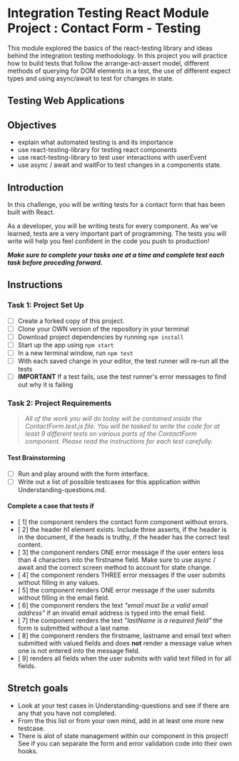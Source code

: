 # Integration Testing React Module Project : Contact Form - Testing

This module explored the basics of the react-testing library and ideas behind the integration testing methodology. In this project you will practice how to build tests that follow the arrange-act-assert model, different methods of querying for DOM elements in a test, the use of different expect types and using async/await to test for changes in state.

## Testing Web Applications

## Objectives

- explain what automated testing is and its importance
- use react-testing-library for testing react components
- use react-testing-library to test user interactions with userEvent
- use async / await and waitFor to test changes in a components state.

## Introduction

In this challenge, you will be writing tests for a contact form that has been built with React.

As a developer, you will be writing tests for every component. As we've learned, tests are a very important part of programming. The tests you will write will help you feel confident in the code you push to production!

***Make sure to complete your tasks one at a time and complete test each task before proceding forward.***

## Instructions

### Task 1: Project Set Up

- [ ] Create a forked copy of this project.
- [ ] Clone your OWN version of the repository in your terminal
- [ ] Download project dependencies by running `npm install`
- [ ] Start up the app using `npm start`
- [ ] In a new terminal window, run `npm test`
- [ ] With each saved change in your editor, the test runner will re-run all the tests
- [ ] **IMPORTANT** If a test fails, use the test runner's error messages to find out why it is failing

### Task 2: Project Requirements

> *All of the work you will do today will be contained inside the ContactForm.test.js file. You will be tasked to write the code for at least 9 different tests on various parts of the ContactForm component. Please read the instructions for each test carefully.*

#### Test Brainstorming

* [ ] Run and play around with the form interface.
* [ ] Write out a list of possible testcases for this application within Understanding-questions.md.

#### Complete a case that tests if

* [ 1] the component renders the contact form component without errors.
* [ 2] the header h1 element exists. Include three asserts, if the header is in the document, if the heads is truthy, if the header has the correct test content.
* [ 3] the component renders ONE error message if the user enters less than 4 characters into the firstname field. Make sure to use async / await and the correct screen method to account for state change.
* [ 4] the component renders THREE error messages if the user submits without filling in any values.
* [ 5] the component renders ONE error message if the user submits without filling in the email field.
* [ 6] the component renders the text *"email must be a valid email address"* if an invalid email address is typed into the email field.
* [ 7] the component renders the text *"lastName is a required field"* the form is submitted without a last name.
* [ 8] the component renders the firstname, lastname and email text when submitted with valued fields and does **not** render a message value when one is not entered into the message field.
* [ 9] renders all fields when the user submits with valid text filled in for all fields.

## Stretch goals

- Look at your test cases in Understanding-questions and see if there are any that you have not completed.
- From the this list or from your own mind, add in at least one more new testcase.
- There is alot of state management within our component in this project! See if you can separate the form and error validation code into their own hooks.
